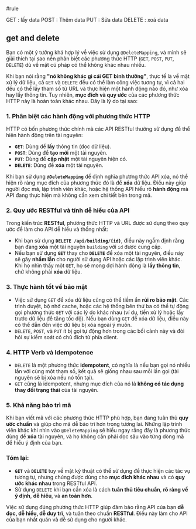 #rule 

GET : lấy data
POST : Thêm data
PUT : Sửa data
DELETE : xoá data


## get and delete 
Bạn có một ý tưởng khá hợp lý về việc sử dụng `@DeleteMapping`, và mình sẽ giải thích tại sao nên phân biệt các phương thức HTTP (`GET`, `POST`, `PUT`, `DELETE`) dù về mặt cú pháp có thể không khác nhau nhiều.

Khi bạn nói rằng **"nó không khác gì cái GET bình thường"**, thực tế là về mặt xử lý dữ liệu, cả `GET` và `DELETE` đều có thể làm công việc tương tự, vì cả hai đều có thể lấy tham số từ URL và thực hiện một hành động nào đó, như xóa hay lấy thông tin. Tuy nhiên, **mục đích và quy ước** của các phương thức HTTP này là hoàn toàn khác nhau. Đây là lý do tại sao:

### 1. **Phân biệt các hành động với phương thức HTTP**

HTTP có bốn phương thức chính mà các API RESTful thường sử dụng để thể hiện hành động trên tài nguyên:

- **`GET`**: Dùng để **lấy** thông tin (đọc dữ liệu).
- **`POST`**: Dùng để **tạo mới** một tài nguyên.
- **`PUT`**: Dùng để **cập nhật** một tài nguyên hiện có.
- **`DELETE`**: Dùng để **xóa** một tài nguyên.

Khi bạn sử dụng **`@DeleteMapping`** để định nghĩa phương thức API xóa, nó thể hiện rõ ràng mục đích của phương thức đó là để **xóa** dữ liệu. Điều này giúp người đọc mã, lập trình viên khác, hoặc hệ thống API hiểu rõ **hành động** mà API đang thực hiện mà không cần xem chi tiết bên trong mã.

### 2. **Quy ước RESTful và tính dễ hiểu của API**

Trong kiến trúc **RESTful**, phương thức HTTP và URL được sử dụng theo quy ước để làm cho API dễ hiểu và thống nhất:

- Khi bạn sử dụng **`DELETE /api/building/{id}`**, điều này ngầm định rằng bạn đang **xóa** một tài nguyên `building` với `id` được cung cấp.
- Nếu bạn sử dụng **`GET`** thay cho **`DELETE`** để xóa một tài nguyên, điều này sẽ gây **nhầm lẫn** cho người sử dụng API hoặc các lập trình viên khác. Khi họ nhìn thấy một `GET`, họ sẽ mong đợi hành động là **lấy thông tin**, chứ không phải **xóa** dữ liệu.

### 3. **Thực hành tốt về bảo mật**

- Việc sử dụng `GET` để xóa dữ liệu cũng có thể tiềm ẩn **rủi ro bảo mật**. Các trình duyệt, bộ nhớ cache, hoặc các hệ thống bên thứ ba có thể tự động gọi phương thức `GET` với các lý do khác nhau (ví dụ, tiền xử lý hoặc lấy trước dữ liệu để tăng tốc độ). Nếu bạn dùng `GET` để xóa dữ liệu, điều này có thể dẫn đến việc dữ liệu bị xóa ngoài ý muốn.
- `DELETE`, `POST`, và `PUT` ít bị gọi tự động hơn trong các bối cảnh này và đòi hỏi sự kiểm soát có chủ đích từ phía client.

### 4. **HTTP Verb và Idempotence**

- `DELETE` là một phương thức **idempotent**, có nghĩa là nếu bạn gọi nó nhiều lần với cùng một tham số, kết quả sẽ giống nhau sau mỗi lần gọi (tài nguyên sẽ bị xóa nếu nó tồn tại).
- `GET` cũng là idempotent, nhưng mục đích của nó là **không có tác dụng thay đổi trạng thái** của tài nguyên.

### 5. **Khả năng bảo trì mã**

Khi bạn viết mã với các phương thức HTTP phù hợp, bạn đang tuân thủ **quy ước chuẩn** và giúp cho mã dễ bảo trì hơn trong tương lai. Những lập trình viên khác khi nhìn vào `@DeleteMapping` sẽ hiểu ngay rằng đây là phương thức dùng để **xóa** tài nguyên, và họ không cần phải đọc sâu vào từng dòng mã để hiểu ý định của bạn.
### Tóm lại:

- **`GET`** và **`DELETE`** tuy về mặt kỹ thuật có thể sử dụng để thực hiện các tác vụ tương tự, nhưng chúng được dùng cho **mục đích khác nhau** và có **quy ước khác nhau** trong RESTful API.
- Sử dụng `DELETE` khi bạn cần xóa là cách **tuân thủ tiêu chuẩn**, **rõ ràng về ý định**, **dễ hiểu**, và **an toàn hơn**.

Việc sử dụng đúng phương thức HTTP giúp đảm bảo rằng API của bạn **dễ đọc, dễ hiểu, dễ duy trì**, và tuân theo chuẩn **RESTful**. Điều này làm cho API của bạn nhất quán và dễ sử dụng cho người khác.



